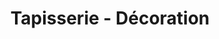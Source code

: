 ---
title: "Tapisserie - Décoration"
url: /bernieres-sur-mer/tapisserie-decoration/
shop: décoration intérieure
---